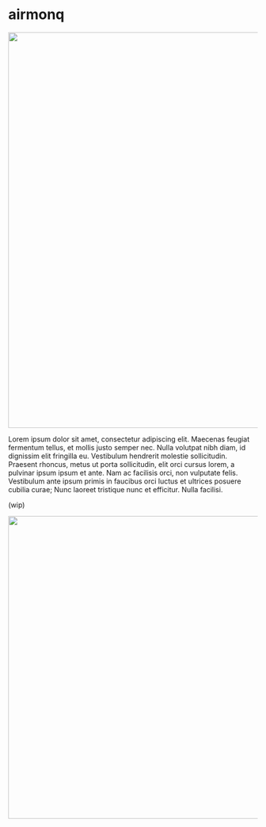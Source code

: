 # airmonq
<img src="https://i.imgur.com/6JHlv3J.png" width="800px" height="auto">



Lorem ipsum dolor sit amet, consectetur adipiscing elit. Maecenas feugiat fermentum tellus, et mollis justo semper nec. Nulla volutpat nibh diam, id dignissim elit fringilla eu. Vestibulum hendrerit molestie sollicitudin. Praesent rhoncus, metus ut porta sollicitudin, elit orci cursus lorem, a pulvinar ipsum ipsum et ante. Nam ac facilisis orci, non vulputate felis. Vestibulum ante ipsum primis in faucibus orci luctus et ultrices posuere cubilia curae; Nunc laoreet tristique nunc et efficitur. Nulla facilisi.

(wip)

<img src="https://i.imgur.com/wC6GP4O.png" width="612px" height="auto">


